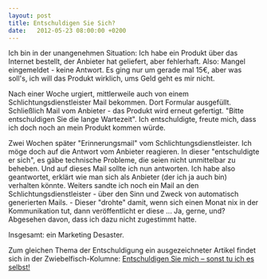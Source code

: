 ```yaml
---
layout: post
title: Entschuldigen Sie Sich?
date:   2012-05-23 08:00:00 +0200
---
```


Ich bin in der unangenehmen Situation: Ich habe ein Produkt über
das Internet bestellt, der Anbieter hat geliefert, aber fehlerhaft.
Also: Mangel eingemeldet - keine Antwort. Es ging nur um gerade mal 15€, aber was soll's, ich will das Produkt wirklich, ums Geld geht es mir
nicht.

Nach einer Woche urgiert, mittlerweile auch von einem
Schlichtungsdienstleister Mail bekommen. Dort Formular ausgefüllt.
Schließlich Mail vom Anbieter - das Produkt wird erneut gefertigt.
"Bitte entschuldigen Sie die lange Wartezeit". Ich entschuldigte,
freute mich, dass ich doch noch an mein Produkt kommen würde.

Zwei Wochen später "Erinnerungsmail" vom Schlichtungsdienstleister.
Ich möge doch auf die Antwort vom Anbieter reagieren. In dieser
"entschuldigte er sich", es gäbe technische Probleme, die seien
nicht unmittelbar zu beheben. Und auf dieses Mail sollte ich nun
antworten. Ich habe also geantwortet, erklärt wie man sich als Anbieter
(der ich ja auch bin) verhalten könnte. Weiters sandte ich noch ein Mail
an den Schlichtungsdienstleister - über den Sinn und Zweck von
automatisch generierten Mails. - Dieser "drohte" damit, wenn sich
einen Monat nix in der Kommunikation tut, dann veröffentlicht er diese
... Ja, gerne, und? Abgesehen davon, dass ich dazu nicht zugestimmt
hatte.

Insgesamt: ein Marketing Desaster.

Zum gleichen Thema der Entschuldigung ein ausgezeichneter Artikel findet
sich in der Zwiebelfisch-Kolumne:
[Entschuldigen Sie mich – sonst tu ich es selbst!](http://www.spiegel.de/kultur/zwiebelfisch/0,1518,433479,00.html)